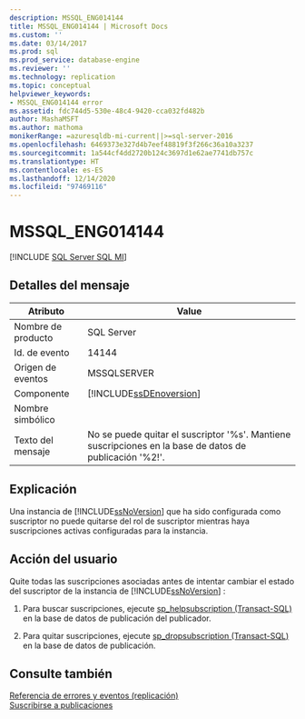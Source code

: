 ```yaml
---
description: MSSQL_ENG014144
title: MSSQL_ENG014144 | Microsoft Docs
ms.custom: ''
ms.date: 03/14/2017
ms.prod: sql
ms.prod_service: database-engine
ms.reviewer: ''
ms.technology: replication
ms.topic: conceptual
helpviewer_keywords:
- MSSQL_ENG014144 error
ms.assetid: fdc744d5-530e-48c4-9420-cca032fd482b
author: MashaMSFT
ms.author: mathoma
monikerRange: =azuresqldb-mi-current||>=sql-server-2016
ms.openlocfilehash: 6469373e327d4b7eef48819f3f266c36a10a3237
ms.sourcegitcommit: 1a544cf4dd2720b124c3697d1e62ae7741db757c
ms.translationtype: HT
ms.contentlocale: es-ES
ms.lasthandoff: 12/14/2020
ms.locfileid: "97469116"
---
```

# <a name="mssql_eng014144"></a>MSSQL_ENG014144
[!INCLUDE [SQL Server SQL MI](../../includes/applies-to-version/sql-asdbmi.md)]
    
## <a name="message-details"></a>Detalles del mensaje  
  
|Atributo|Value|  
|-|-|  
|Nombre de producto|SQL Server|  
|Id. de evento|14144|  
|Origen de eventos|MSSQLSERVER|  
|Componente|[!INCLUDE[ssDEnoversion](../../includes/ssdenoversion-md.md)]|  
|Nombre simbólico||  
|Texto del mensaje|No se puede quitar el suscriptor '%s'. Mantiene suscripciones en la base de datos de publicación '%2!'.|  
  
## <a name="explanation"></a>Explicación  
 Una instancia de [!INCLUDE[ssNoVersion](../../includes/ssnoversion-md.md)] que ha sido configurada como suscriptor no puede quitarse del rol de suscriptor mientras haya suscripciones activas configuradas para la instancia.  
  
## <a name="user-action"></a>Acción del usuario  
 Quite todas las suscripciones asociadas antes de intentar cambiar el estado del suscriptor de la instancia de [!INCLUDE[ssNoVersion](../../includes/ssnoversion-md.md)] :  
  
1.  Para buscar suscripciones, ejecute [sp_helpsubscription &#40;Transact-SQL&#41;](../../relational-databases/system-stored-procedures/sp-helpsubscription-transact-sql.md) en la base de datos de publicación del publicador.  
  
2.  Para quitar suscripciones, ejecute [sp_dropsubscription &#40;Transact-SQL&#41;](../../relational-databases/system-stored-procedures/sp-dropsubscription-transact-sql.md) en la base de datos de publicación.  

## <a name="see-also"></a>Consulte también  
 [Referencia de errores y eventos &#40;replicación&#41;](../../relational-databases/replication/errors-and-events-reference-replication.md)   
 [Suscribirse a publicaciones](../../relational-databases/replication/subscribe-to-publications.md)  
  
  
